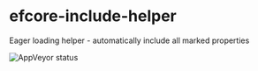 # efcore-include-helper
Eager loading helper - automatically include all marked properties

![AppVeyor status](https://ci.appveyor.com/api/projects/status/github/L-Dogg/efcore-include-helper?svg=true)
